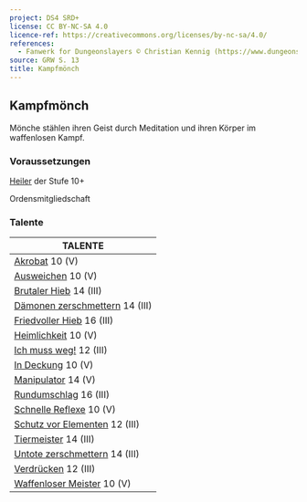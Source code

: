 ```yaml
---
project: DS4 SRD+
license: CC BY-NC-SA 4.0
licence-ref: https://creativecommons.org/licenses/by-nc-sa/4.0/
references: 
  - Fanwerk for Dungeonslayers © Christian Kennig (https://www.dungeonslayers.net/)
source: GRW S. 13
title: Kampfmönch
---
```


## Kampfmönch

Mönche stählen ihren Geist durch Meditation und ihren Körper im waffenlosen Kampf.

### Voraussetzungen

[Heiler](charaktere-klasse-heiler.md) der Stufe 10+

Ordensmitgliedschaft

### Talente

| TALENTE                                                             |
| ------------------------------------------------------------------- |
| [Akrobat](talente/akrobat.md) 10 (V)                                |
| [Ausweichen](talente/ausweichen.md) 10 (V)                          |
| [Brutaler Hieb](talente/brutaler-hieb.md) 14 (III)                  |
| [Dämonen zerschmettern](talente/daemonen-zerschmettern.md) 14 (III) |
| [Friedvoller Hieb](talente/friedvoller-hieb.md) 16 (III)            |
| [Heimlichkeit](talente/heimlichkeit.md) 10 (V)                      |
| [Ich muss weg!](talente/ich-muss-weg.md) 12 (III)                   |
| [In Deckung](talente/in-deckung.md) 10 (V)                          |
| [Manipulator](talente/manipulator.md) 14 (V)                        |
| [Rundumschlag](talente/rundumschlag.md) 16 (III)                    |
| [Schnelle Reflexe](talente/schnelle-reflexe.md) 10 (V)              |
| [Schutz vor Elementen](talente/schutz-vor-elementen.md) 12 (III)    |
| [Tiermeister](talente/tiermeister.md) 14 (III)                      |
| [Untote zerschmettern](talente/untote-zerschmettern.md) 14 (III)    |
| [Verdrücken](talente/verdruecken.md) 12 (III)                       |
| [Waffenloser Meister](talente/waffenloser-meister.md) 10 (V)        |

